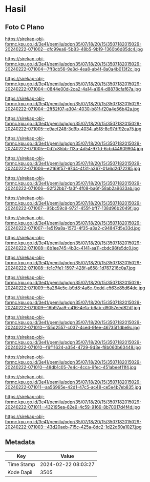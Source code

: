 # Hasil

## Foto C Plano

https://sirekap-obj-formc.kpu.go.id/3e41/pemilu/pdpr/35/07/18/20/15/3507182015029-20240222-071002--dfc99ea6-5b83-48b5-9b19-1360b6d85dc4.jpg

https://sirekap-obj-formc.kpu.go.id/3e41/pemilu/pdpr/35/07/18/20/15/3507182015029-20240222-071004--7ff3cb56-9e3d-4ea8-ab4f-8a0a4b013f2c.jpg

https://sirekap-obj-formc.kpu.go.id/3e41/pemilu/pdpr/35/07/18/20/15/3507182015029-20240222-071004--0844e00d-2ca2-4a14-a194-d8878cfaf67a.jpg

https://sirekap-obj-formc.kpu.go.id/3e41/pemilu/pdpr/35/07/18/20/15/3507182015029-20240222-071004--2ff52f07-a304-4030-b81f-f20a4e56b42a.jpg

https://sirekap-obj-formc.kpu.go.id/3e41/pemilu/pdpr/35/07/18/20/15/3507182015029-20240222-071005--e9aef248-3d9b-4034-a5f8-8c97df92ea75.jpg

https://sirekap-obj-formc.kpu.go.id/3e41/pemilu/pdpr/35/07/18/20/15/3507182015029-20240222-071005--0d2c85bb-f13a-4d54-971d-6cbd44909904.jpg

https://sirekap-obj-formc.kpu.go.id/3e41/pemilu/pdpr/35/07/18/20/15/3507182015029-20240222-071006--e2169f57-9744-4f31-a367-01a6d2d72285.jpg

https://sirekap-obj-formc.kpu.go.id/3e41/pemilu/pdpr/35/07/18/20/15/3507182015029-20240222-071006--92f32bb7-fa3f-4f08-ba6f-58ab2a9633ab.jpg

https://sirekap-obj-formc.kpu.go.id/3e41/pemilu/pdpr/35/07/18/20/15/3507182015029-20240222-071007--95bc59c8-9721-455f-bff7-138d96b2049f.jpg

https://sirekap-obj-formc.kpu.go.id/3e41/pemilu/pdpr/35/07/18/20/15/3507182015029-20240222-071007--1e519a8a-1573-4f35-a3a2-c94847d5e33d.jpg

https://sirekap-obj-formc.kpu.go.id/3e41/pemilu/pdpr/35/07/18/20/15/3507182015029-20240222-071008--8b1ee745-4b3c-4141-aa11-cbdc98fe5dc0.jpg

https://sirekap-obj-formc.kpu.go.id/3e41/pemilu/pdpr/35/07/18/20/15/3507182015029-20240222-071008--fc1c7fe1-1597-428f-a658-1d767216c0a7.jpg

https://sirekap-obj-formc.kpu.go.id/3e41/pemilu/pdpr/35/07/18/20/15/3507182015029-20240222-071009--5a264e5c-b9d8-4a6c-9edd-c563e85d64de.jpg

https://sirekap-obj-formc.kpu.go.id/3e41/pemilu/pdpr/35/07/18/20/15/3507182015029-20240222-071009--16b97aa9-c416-4e1a-b6ab-d9057eed82df.jpg

https://sirekap-obj-formc.kpu.go.id/3e41/pemilu/pdpr/35/07/18/20/15/3507182015029-20240222-071010--155d2557-c037-4ced-9fee-46735f1dbe9c.jpg

https://sirekap-obj-formc.kpu.go.id/3e41/pemilu/pdpr/35/07/18/20/15/3507182015029-20240222-071010--f6f11624-a354-4729-9d3e-f8b060b63448.jpg

https://sirekap-obj-formc.kpu.go.id/3e41/pemilu/pdpr/35/07/18/20/15/3507182015029-20240222-071010--48db1c05-7e4c-4cca-9fec-451abeef11f4.jpg

https://sirekap-obj-formc.kpu.go.id/3e41/pemilu/pdpr/35/07/18/20/15/3507182015029-20240222-071011--aa56995e-42d1-47c5-ac48-ce5e4b7eb835.jpg

https://sirekap-obj-formc.kpu.go.id/3e41/pemilu/pdpr/35/07/18/20/15/3507182015029-20240222-071011--432195ea-82e9-4c59-9169-8b70017d4f4d.jpg

https://sirekap-obj-formc.kpu.go.id/3e41/pemilu/pdpr/35/07/18/20/15/3507182015029-20240222-071003--43d20aeb-715c-425a-8dc2-1d22d60a1027.jpg


## Metadata

| Key        | Value               |
| ---------- | ------------------- |
| Time Stamp | 2024-02-22 08:03:27 |
| Kode Dapil | 3505                |




